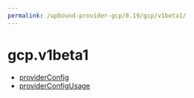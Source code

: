```yaml
---
permalink: /upbound-provider-gcp/0.19/gcp/v1beta1/
---
```


# gcp.v1beta1



* [providerConfig](providerConfig.md)
* [providerConfigUsage](providerConfigUsage.md)